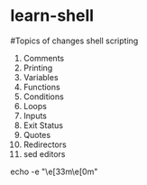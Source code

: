 # learn-shell

#Topics of changes shell scripting

1. Comments
2. Printing
3. Variables
4. Functions
5. Conditions
6. Loops
7. Inputs
8. Exit Status
9. Quotes
10. Redirectors
11. sed editors


echo -e "\e[33m\e[0m"
